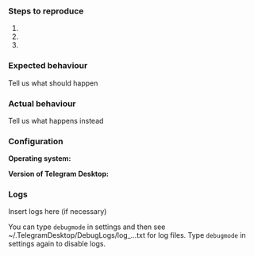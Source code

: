 <!--
Thanks for reporting issues of Telegram Desktop!

To make it easier for us to help you please enter detailed information below.
--> 
### Steps to reproduce
1.
2.
3.

### Expected behaviour
Tell us what should happen

### Actual behaviour
Tell us what happens instead

### Configuration
**Operating system:**

**Version of Telegram Desktop:**

### Logs
Insert logs here (if necessary)

You can type `debugmode` in settings and then see ~/.TelegramDesktop/DebugLogs/log_...txt for log files.
Type `debugmode` in settings again to disable logs.

